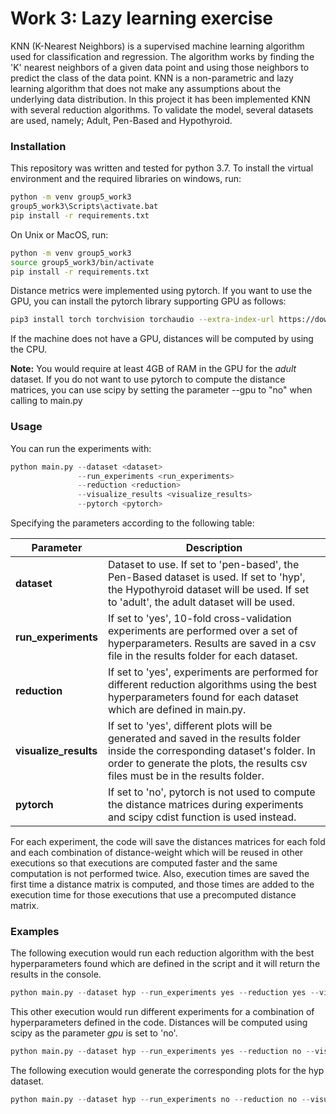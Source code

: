 # Work 3: Lazy learning exercise

KNN (K-Nearest Neighbors) is a supervised machine learning algorithm used for classification and regression. The algorithm works by finding the 'K' nearest neighbors of a given data point and using those neighbors to predict the class of the data point. KNN is a non-parametric and lazy learning algorithm that does not make any assumptions about the underlying data distribution. In this project it has been implemented KNN with several reduction algorithms. To validate the model, several datasets are used, namely; Adult, Pen-Based and Hypothyroid.

### Installation 

This repository was written and tested for python 3.7. To install the virtual environment and the required libraries on windows, run:

```bash
python -m venv group5_work3
group5_work3\Scripts\activate.bat
pip install -r requirements.txt
```

On Unix or MacOS, run:

```bash
python -m venv group5_work3
source group5_work3/bin/activate
pip install -r requirements.txt
```

Distance metrics were implemented using pytorch. If you want to use the GPU, you can install the pytorch library supporting GPU as follows:

```bash
pip3 install torch torchvision torchaudio --extra-index-url https://download.pytorch.org/whl/cu116
```

If the machine does not have a GPU, distances will be computed by using the CPU.

**Note:** You would require at least 4GB of RAM in the GPU for the *adult* dataset. If you do not want to use pytorch to compute the distance matrices, you can use scipy by setting the parameter --gpu to "no" when calling to main.py

### Usage

You can run the experiments with:

```python
python main.py --dataset <dataset>
               --run_experiments <run_experiments>
               --reduction <reduction>
               --visualize_results <visualize_results>
               --pytorch <pytorch>
```
Specifying the parameters  according to the following table:

| Parameter             | Description                                                                                                                                                                                                       |
|-----------------------|-------------------------------------------------------------------------------------------------------------------------------------------------------------------------------------------------------------------|
| **dataset**           | Dataset to use. If set to 'pen-based', the Pen-Based dataset is used. If set to 'hyp', the Hypothyroid dataset will be used. If set to 'adult', the adult dataset will be used.                                   |
| **run_experiments**   | If set to 'yes', 10-fold cross-validation experiments are performed over a set of hyperparameters. Results are saved in a csv file in the results folder for each dataset.                                        |
| **reduction**         | If set to 'yes', experiments are performed for different reduction algorithms using the best hyperparameters found for each dataset which are defined in main.py.                                              |
| **visualize_results** | If set to 'yes', different plots will be generated and saved in the results folder inside the corresponding dataset's folder. In order to generate the plots, the results csv files must be in the results folder. |
| **pytorch**           | If set to 'no', pytorch is not used to compute the distance matrices during experiments and scipy cdist function is used instead.                                                                                 |

For each experiment, the code will save the distances matrices for each fold and each combination of distance-weight which will be reused in other executions so that executions are computed faster and the same computation is not performed twice. Also, execution times are saved the first time a distance matrix is computed, and those times are added to the execution time for those executions that use a precomputed distance matrix.

### Examples

The following execution would run each reduction algorithm with the best hyperparameters found which are defined in the script and it will return the results in the console.

```python
python main.py --dataset hyp --run_experiments yes --reduction yes --visualize_results yes --pytorch no
```

This other execution would run different experiments for a combination of hyperparameters defined in the code. Distances will be computed using scipy as the parameter *gpu* is set to 'no'.

```python
python main.py --dataset hyp --run_experiments yes --reduction no --visualize_results yes --pytorch no
```

The following execution would generate the corresponding plots for the hyp dataset.

```python
python main.py --dataset hyp --run_experiments no --reduction no --visualize_results yes --pytorch no
```